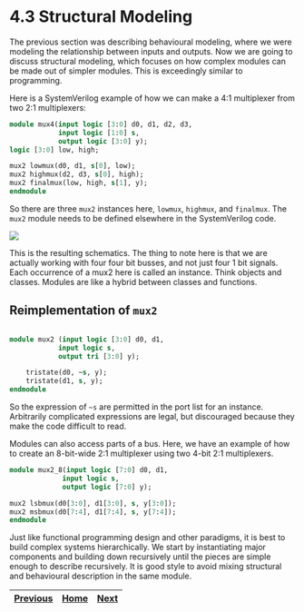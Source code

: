 # 4.3 Structural Modeling

The previous section was describing behavioural modeling, where we were modeling the relationship between inputs and outputs. Now we are going to discuss structural modeling, which focuses on how complex modules can be made out of simpler modules. This is exceedingly similar to programming.

Here is a SystemVerilog example of how we can make a 4:1 multiplexer from two 2:1 multiplexers:

```SystemVerilog
module mux4(input logic [3:0] d0, d1, d2, d3,
            input logic [1:0] s,
            output logic [3:0] y);
logic [3:0] low, high;

mux2 lowmux(d0, d1, s[0], low);
mux2 highmux(d2, d3, s[0], high);
mux2 finalmux(low, high, s[1], y);
endmodule

```

So there are three `mux2` instances here, `lowmux`, `highmux`, and `finalmux`. The `mux2` module needs to be defined elsewhere in the SystemVerilog code.

![](../../../assets/Pasted%20image%2020230703194233.png)

This is the resulting schematics. The thing to note here is that we are actually working with four four bit busses, and not just four 1 bit signals. Each occurrence of a mux2 here is called an instance. Think objects and classes. Modules are like a hybrid between classes and functions.

## Reimplementation of `mux2`

```SystemVerilog

module mux2 (input logic [3:0] d0, d1,
            input logic s,
            output tri [3:0] y);

    tristate(d0, ~s, y);
    tristate(d1, s, y);
endmodule
```

So the expression of `~s` are permitted in the port list for an instance. Arbitrarily complicated expressions are legal, but discouraged because they make the code difficult to read.

Modules can also access parts of a bus. Here, we have an example of how to create an 8-bit-wide 2:1 multiplexer using two 4-bit 2:1 multiplexers.

```SystemVerilog
module mux2_8(input logic [7:0] d0, d1,
             input logic s,
             output logic [7:0] y);

mux2 lsbmux(d0[3:0], d1[3:0], s, y[3:0]);
mux2 msbmux(d0[7:4], d1[7:4], s, y[7:4]);
endmodule
```

Just like functional programming design and other paradigms, it is best to build complex systems hierarchically. We start by instantiating major components and building down recursively until the pieces are simple enough to describe recursively. It is good style to avoid mixing structural and behavioural description in the same module.

| [Previous](ch04_02_combinational_logic.md) | [Home]() | [Next](ch04_04_sequential_logic.md) | 
| ------------------------------------------ | -------- | ----------------------------------- |
